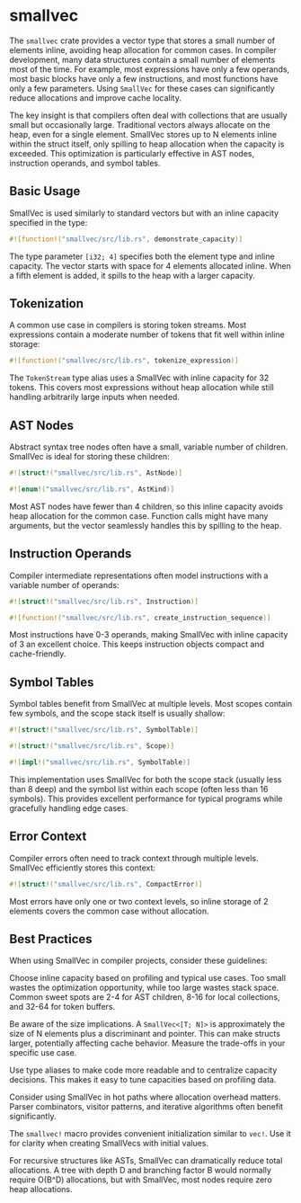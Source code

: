 # smallvec

The `smallvec` crate provides a vector type that stores a small number of elements inline, avoiding heap allocation for common cases. In compiler development, many data structures contain a small number of elements most of the time. For example, most expressions have only a few operands, most basic blocks have only a few instructions, and most functions have only a few parameters. Using `SmallVec` for these cases can significantly reduce allocations and improve cache locality.

The key insight is that compilers often deal with collections that are usually small but occasionally large. Traditional vectors always allocate on the heap, even for a single element. SmallVec stores up to N elements inline within the struct itself, only spilling to heap allocation when the capacity is exceeded. This optimization is particularly effective in AST nodes, instruction operands, and symbol tables.

## Basic Usage

SmallVec is used similarly to standard vectors but with an inline capacity specified in the type:

```rust
#![function!("smallvec/src/lib.rs", demonstrate_capacity)]
```

The type parameter `[i32; 4]` specifies both the element type and inline capacity. The vector starts with space for 4 elements allocated inline. When a fifth element is added, it spills to the heap with a larger capacity.

## Tokenization

A common use case in compilers is storing token streams. Most expressions contain a moderate number of tokens that fit well within inline storage:

```rust
#![function!("smallvec/src/lib.rs", tokenize_expression)]
```

The `TokenStream` type alias uses a SmallVec with inline capacity for 32 tokens. This covers most expressions without heap allocation while still handling arbitrarily large inputs when needed.

## AST Nodes

Abstract syntax tree nodes often have a small, variable number of children. SmallVec is ideal for storing these children:

```rust
#![struct!("smallvec/src/lib.rs", AstNode)]
```

```rust
#![enum!("smallvec/src/lib.rs", AstKind)]
```

Most AST nodes have fewer than 4 children, so this inline capacity avoids heap allocation for the common case. Function calls might have many arguments, but the vector seamlessly handles this by spilling to the heap.

## Instruction Operands

Compiler intermediate representations often model instructions with a variable number of operands:

```rust
#![struct!("smallvec/src/lib.rs", Instruction)]
```

```rust
#![function!("smallvec/src/lib.rs", create_instruction_sequence)]
```

Most instructions have 0-3 operands, making SmallVec with inline capacity of 3 an excellent choice. This keeps instruction objects compact and cache-friendly.

## Symbol Tables

Symbol tables benefit from SmallVec at multiple levels. Most scopes contain few symbols, and the scope stack itself is usually shallow:

```rust
#![struct!("smallvec/src/lib.rs", SymbolTable)]
```

```rust
#![struct!("smallvec/src/lib.rs", Scope)]
```

```rust
#![impl!("smallvec/src/lib.rs", SymbolTable)]
```

This implementation uses SmallVec for both the scope stack (usually less than 8 deep) and the symbol list within each scope (often less than 16 symbols). This provides excellent performance for typical programs while gracefully handling edge cases.

## Error Context

Compiler errors often need to track context through multiple levels. SmallVec efficiently stores this context:

```rust
#![struct!("smallvec/src/lib.rs", CompactError)]
```

Most errors have only one or two context levels, so inline storage of 2 elements covers the common case without allocation.

## Best Practices

When using SmallVec in compiler projects, consider these guidelines:

Choose inline capacity based on profiling and typical use cases. Too small wastes the optimization opportunity, while too large wastes stack space. Common sweet spots are 2-4 for AST children, 8-16 for local collections, and 32-64 for token buffers.

Be aware of the size implications. A `SmallVec<[T; N]>` is approximately the size of N elements plus a discriminant and pointer. This can make structs larger, potentially affecting cache behavior. Measure the trade-offs in your specific use case.

Use type aliases to make code more readable and to centralize capacity decisions. This makes it easy to tune capacities based on profiling data.

Consider using SmallVec in hot paths where allocation overhead matters. Parser combinators, visitor patterns, and iterative algorithms often benefit significantly.

The `smallvec!` macro provides convenient initialization similar to `vec!`. Use it for clarity when creating SmallVecs with initial values.

For recursive structures like ASTs, SmallVec can dramatically reduce total allocations. A tree with depth D and branching factor B would normally require O(B^D) allocations, but with SmallVec, most nodes require zero heap allocations.